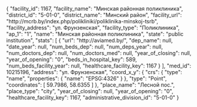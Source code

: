 {
    "facility_id": 1167,
    "facility_name": "Минская районная поликлиника",
    "district_id": "5-01-0",
    "district_name": "Минский район",
    "facility_url": "http:\/\/mcrb.by\/index.php\/polikliniki\/poliklinika-minskoj-tsrb",
    "facility_address": "ул. Фрунзенская",
    "facility_type": "Поликлиника",
    "ap_1": "1",
    "name": "Минская районная поликлиника",
    "state": "public institution",
    "stats": [
        {
            "url": "http:\/\/aviamed.by\/",
            "dep_name": null,
            "date_year": null,
            "num_beds_dep": null,
            "num_deps_year": null,
            "num_doctors_dep": null,
            "num_doctors_med": null,
            "year_of_closing": null,
            "year_of_opening": "0",
            "beds_in_hospital_key": 589,
            "num_beds_facility_year": null,
            "healthcare_facility_key": 1167
        }
    ],
    "med_id": 10215196,
    "address": "ул. Фрунзенская",
    "coord_x_y": {
        "crs": {
            "type": "name",
            "properties": {
                "name": "EPSG:4326"
            }
        },
        "type": "Point",
        "coordinates": [
            59.7986,
            58.6355
        ]
    },
    "place_name": "Лесной пос.",
    "place_type": "city",
    "year_of_closing": null,
    "year_of_opening": "0",
    "healthcare_facility_key": 1167,
    "administrative_division_id": "5-01-0"
}